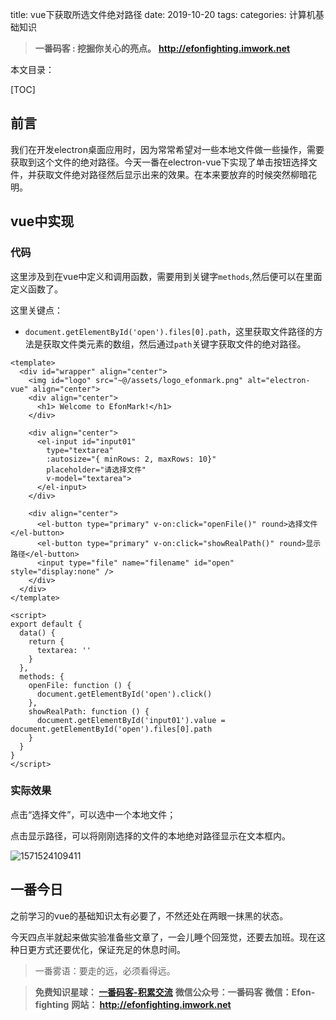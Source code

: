 title: vue下获取所选文件绝对路径
date: 2019-10-20
tags: 
categories: 计算机基础知识

> **一番码客 : 挖掘你关心的亮点。**
> **http://efonfighting.imwork.net**

本文目录：

[TOC]

## 前言

我们在开发electron桌面应用时，因为常常希望对一些本地文件做一些操作，需要获取到这个文件的绝对路径。今天一番在electron-vue下实现了单击按钮选择文件，并获取文件绝对路径然后显示出来的效果。在本来要放弃的时候突然柳暗花明。

<!-- more -->

## vue中实现

### 代码

这里涉及到在vue中定义和调用函数，需要用到关键字`methods`,然后便可以在里面定义函数了。

这里关键点：

* `document.getElementById('open').files[0].path`，这里获取文件路径的方法是获取文件类元素的数组，然后通过`path`关键字获取文件的绝对路径。

```vue
<template>
  <div id="wrapper" align="center">
    <img id="logo" src="~@/assets/logo_efonmark.png" alt="electron-vue" align="center">
    <div align="center">
      <h1> Welcome to EfonMark!</h1>
    </div>

    <div align="center">
      <el-input id="input01"
        type="textarea"
        :autosize="{ minRows: 2, maxRows: 10}"
        placeholder="请选择文件"
        v-model="textarea">
      </el-input>
    </div>

    <div align="center">
      <el-button type="primary" v-on:click="openFile()" round>选择文件</el-button>
      <el-button type="primary" v-on:click="showRealPath()" round>显示路径</el-button>
      <input type="file" name="filename" id="open" style="display:none" />
    </div>
  </div>
</template>

<script>
export default {
  data() {
    return {
      textarea: ''
    }
  },
  methods: {
    openFile: function () {
      document.getElementById('open').click()
    },
    showRealPath: function () {
      document.getElementById('input01').value = document.getElementById('open').files[0].path
    }
  }
}
</script>
```

### 实际效果

点击“选择文件”，可以选中一个本地文件；

点击显示路径，可以将刚刚选择的文件的本地绝对路径显示在文本框内。

![1571524109411](E:\01_blog\efonmark-blog\03-计算机基础知识\2019-10-20-vue下获取所选文件绝对路径\01.png)

## 一番今日

之前学习的vue的基础知识太有必要了，不然还处在两眼一抹黑的状态。

今天四点半就起来做实验准备些文章了，一会儿睡个回笼觉，还要去加班。现在这种日更方式还要优化，保证充足的休息时间。

> 一番雾语：要走的远，必须看得远。



> **免费知识星球： [一番码客-积累交流]([wwww](https://t.zsxq.com/NRVBURr))**
> **微信公众号：一番码客**
> **微信：Efon-fighting**
> **网站： http://efonfighting.imwork.net**